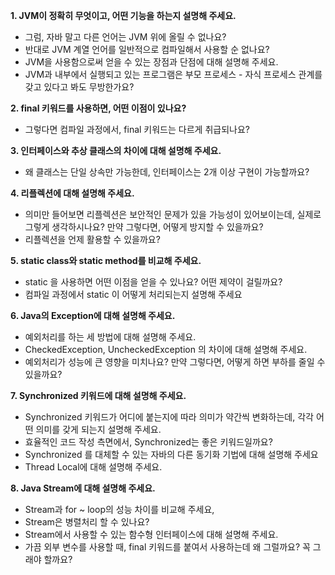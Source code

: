 **1. JVM이 정확히 무엇이고, 어떤 기능을 하는지 설명해 주세요.**

- 그럼, 자바 말고 다른 언어는 JVM 위에 올릴 수 없나요?
- 반대로 JVM 계열 언어를 일반적으로 컴파일해서 사용할 순 없나요?
- JVM을 사용함으로써 얻을 수 있는 장점과 단점에 대해 설명해 주세요.
- JVM과 내부에서 실행되고 있는 프로그램은 부모 프로세스 - 자식 프로세스 관계를 갖고 있다고 봐도 무방한가요?

**2. final 키워드를 사용하면, 어떤 이점이 있나요?**

- 그렇다면 컴파일 과정에서, final 키워드는 다르게 취급되나요?

**3. 인터페이스와 추상 클래스의 차이에 대해 설명해 주세요.**

- 왜 클래스는 단일 상속만 가능한데, 인터페이스는 2개 이상 구현이 가능할까요?

**4. 리플렉션에 대해 설명해 주세요.**

- 의미만 들어보면 리플렉션은 보안적인 문제가 있을 가능성이 있어보이는데, 실제로 그렇게 생각하시나요? 만약 그렇다면, 어떻게 방지할 수 있을까요?
- 리플렉션을 언제 활용할 수 있을까요?

**5. static class와 static method를 비교해 주세요.**

- static 을 사용하면 어떤 이점을 얻을 수 있나요? 어떤 제약이 걸릴까요?
- 컴파일 과정에서 static 이 어떻게 처리되는지 설명해 주세요

**6. Java의 Exception에 대해 설명해 주세요.**

- 예외처리를 하는 세 방법에 대해 설명해 주세요.
- CheckedException, UncheckedException 의 차이에 대해 설명해 주세요.
- 예외처리가 성능에 큰 영향을 미치나요? 만약 그렇다면, 어떻게 하면 부하를 줄일 수 있을까요?

**7. Synchronized 키워드에 대해 설명해 주세요.**

- Synchronized 키워드가 어디에 붙는지에 따라 의미가 약간씩 변화하는데, 각각 어떤 의미를 갖게 되는지 설명해 주세요.
- 효율적인 코드 작성 측면에서, Synchronized는 좋은 키워드일까요?
- Synchronized 를 대체할 수 있는 자바의 다른 동기화 기법에 대해 설명해 주세요
- Thread Local에 대해 설명해 주세요.

**8. Java Stream에 대해 설명해 주세요.**

- Stream과 for ~ loop의 성능 차이를 비교해 주세요,
- Stream은 병렬처리 할 수 있나요?
- Stream에서 사용할 수 있는 함수형 인터페이스에 대해 설명해 주세요.
- 가끔 외부 변수를 사용할 때, final 키워드를 붙여서 사용하는데 왜 그럴까요? 꼭 그래야 할까요?

